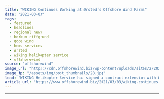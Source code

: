 ```yaml
---
title: "WIKING Continues Working at Ørsted’s Offshore Wind Farms"
date: "2021-03-03"
tags: 
  - featured
  - headlines
  - regional news
  - borkum riffgrund
  - gode wind
  - hems services
  - ørsted
  - wiking helikopter service
  - offshorewind
source: "offshorewind"
image_url: "https://cdn.offshorewind.biz/wp-content/uploads/sites/2/2021/03/03091003/WIKING-Continues-Working-at-%C3%98rsteds-Offshore-Wind-Farms.jpg"
image_fp: "/assets/img/post_thumbnails/28.jpg"
lead: "WIKING Helikopter Service has signed a contract extension with Ørsted to continue providing HEMS"
article_url: "https://www.offshorewind.biz/2021/03/03/wiking-continues-working-at-orsteds-offshore-wind-farms/"
---
```


---

